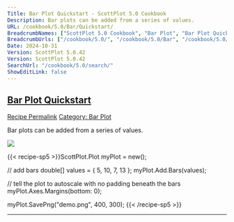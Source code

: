 ```yaml
---
Title: Bar Plot Quickstart - ScottPlot 5.0 Cookbook
Description: Bar plots can be added from a series of values.
URL: /cookbook/5.0/Bar/Quickstart/
BreadcrumbNames: ["ScottPlot 5.0 Cookbook", "Bar Plot", "Bar Plot Quickstart"]
BreadcrumbUrls: ["/cookbook/5.0/", "/cookbook/5.0/Bar", "/cookbook/5.0/Bar/Quickstart"]
Date: 2024-10-31
Version: ScottPlot 5.0.42
Version: ScottPlot 5.0.42
SearchUrl: "/cookbook/5.0/search/"
ShowEditLink: false
---
```



<h2 style='border-bottom: 0;'><a href='/cookbook/5.0/Bar/Quickstart'>Bar Plot Quickstart</a></h2>

<div class="d-flex mb-2">
<a class="btn btn-sm btn-primary me-1" href="/cookbook/5.0/Bar/Quickstart">Recipe Permalink</a>
<a class="btn btn-sm btn-success me-1" href="/cookbook/5.0/Bar">Category: Bar Plot</a>
</div>

Bar plots can be added from a series of values.

[![](/cookbook/5.0/images/Quickstart.png?241031194635)](/cookbook/5.0/images/Quickstart.png?241031194635)

{{< recipe-sp5 >}}ScottPlot.Plot myPlot = new();

// add bars
double[] values = { 5, 10, 7, 13 };
myPlot.Add.Bars(values);

// tell the plot to autoscale with no padding beneath the bars
myPlot.Axes.Margins(bottom: 0);

myPlot.SavePng("demo.png", 400, 300);
{{< /recipe-sp5 >}}

<hr class='my-5 invisible'>


